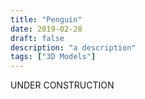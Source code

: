 ```yaml
---
title: "Penguin"
date: 2019-02-28
draft: false
description: "a description"
tags: ["3D Models"]
---
```

UNDER CONSTRUCTION
